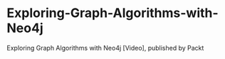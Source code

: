 # Exploring-Graph-Algorithms-with-Neo4j

Exploring Graph Algorithms with Neo4j  [Video], published by Packt

